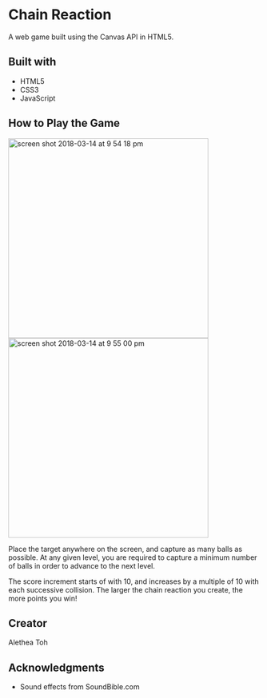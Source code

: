 # Chain Reaction

A web game built using the Canvas API in HTML5.

## Built with
- HTML5
- CSS3
- JavaScript

## How to Play the Game

<span><img width="400" alt="screen shot 2018-03-14 at 9 54 18 pm" src="https://user-images.githubusercontent.com/22549537/37406658-a11c9a00-27d2-11e8-96e6-bc4df2d4c181.png"></span>
<span><img width="400" alt="screen shot 2018-03-14 at 9 55 00 pm" src="https://user-images.githubusercontent.com/22549537/37406750-da2c0d8a-27d2-11e8-8356-605f518d7207.png"></span>

Place the target anywhere on the screen, and capture as many balls as possible. At any given level, you are required to capture a minimum number of balls in order to advance to the next level.

The score increment starts of with 10, and increases by a multiple of 10 with each successive collision. The larger the chain reaction you create, the more points you win!

## Creator
Alethea Toh

## Acknowledgments
- Sound effects from SoundBible.com

